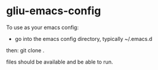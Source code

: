 # gliu-emacs-config

To use as your emacs config:
- go into the emacs config directory, typically ~/.emacs.d

then:
git clone <repo> .

files should be available and be able to run.
